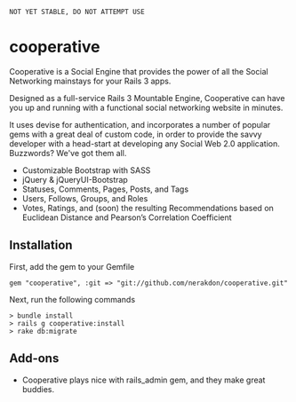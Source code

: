     NOT YET STABLE, DO NOT ATTEMPT USE

cooperative
===========

Cooperative is a Social Engine that provides the power of all the Social Networking mainstays for your Rails 3 apps.

Designed as a full-service Rails 3 Mountable Engine, Cooperative can have you up and running with a functional social networking website in minutes.

It uses devise for authentication, and incorporates a number of popular gems with a great deal of custom code, in order to provide the savvy developer with a head-start at developing any Social Web 2.0 application. Buzzwords?  We've got them all.

* Customizable Bootstrap with SASS
* jQuery & jQueryUI-Bootstrap
* Statuses, Comments, Pages, Posts, and Tags
* Users, Follows, Groups, and Roles
* Votes, Ratings, and (soon) the resulting Recommendations based on Euclidean Distance and Pearson’s Correlation Coefficient

Installation
------------

First, add the gem to your Gemfile

    gem "cooperative", :git => "git://github.com/nerakdon/cooperative.git"
    
Next, run the following commands

    > bundle install
    > rails g cooperative:install
    > rake db:migrate

Add-ons
------------
* Cooperative plays nice with rails_admin gem, and they make great buddies.